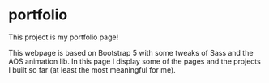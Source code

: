 # portfolio

This project is my portfolio page!

This webpage is based on Bootstrap 5 with some tweaks of Sass and the AOS animation lib.
In this page I display some of the pages and the projects I built so far (at least the most meaningful for me).
